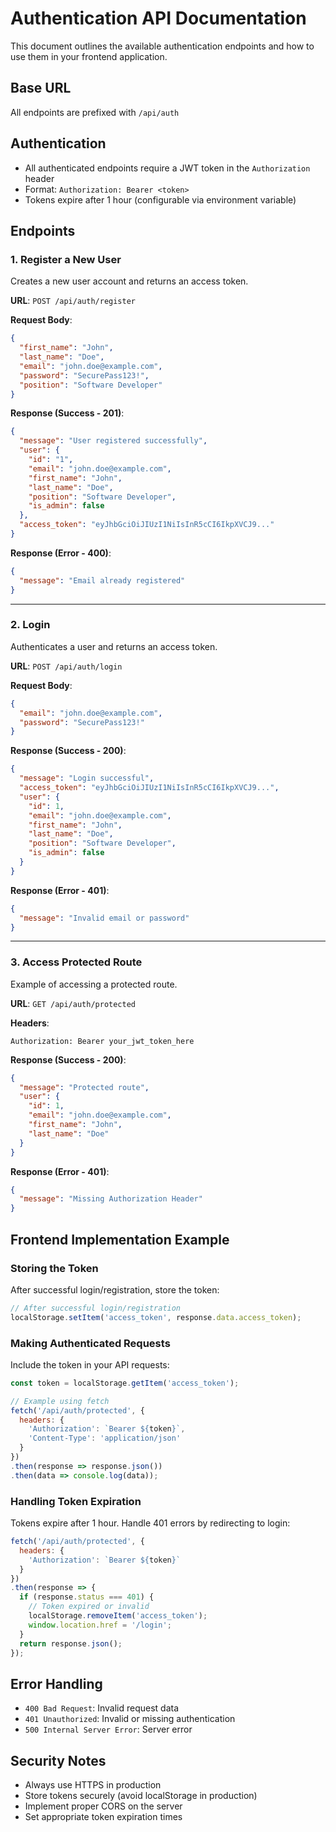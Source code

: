 # Authentication API Documentation

This document outlines the available authentication endpoints and how to use them in your frontend application.

## Base URL
All endpoints are prefixed with `/api/auth`

## Authentication
- All authenticated endpoints require a JWT token in the `Authorization` header
- Format: `Authorization: Bearer <token>`
- Tokens expire after 1 hour (configurable via environment variable)

## Endpoints

### 1. Register a New User
Creates a new user account and returns an access token.

**URL**: `POST /api/auth/register`

**Request Body**:
```json
{
  "first_name": "John",
  "last_name": "Doe",
  "email": "john.doe@example.com",
  "password": "SecurePass123!",
  "position": "Software Developer"
}
```

**Response (Success - 201)**:
```json
{
  "message": "User registered successfully",
  "user": {
    "id": "1",
    "email": "john.doe@example.com",
    "first_name": "John",
    "last_name": "Doe",
    "position": "Software Developer",
    "is_admin": false
  },
  "access_token": "eyJhbGciOiJIUzI1NiIsInR5cCI6IkpXVCJ9..."
}
```

**Response (Error - 400)**:
```json
{
  "message": "Email already registered"
}
```

---

### 2. Login
Authenticates a user and returns an access token.

**URL**: `POST /api/auth/login`

**Request Body**:
```json
{
  "email": "john.doe@example.com",
  "password": "SecurePass123!"
}
```

**Response (Success - 200)**:
```json
{
  "message": "Login successful",
  "access_token": "eyJhbGciOiJIUzI1NiIsInR5cCI6IkpXVCJ9...",
  "user": {
    "id": 1,
    "email": "john.doe@example.com",
    "first_name": "John",
    "last_name": "Doe",
    "position": "Software Developer",
    "is_admin": false
  }
}
```

**Response (Error - 401)**:
```json
{
  "message": "Invalid email or password"
}
```

---

### 3. Access Protected Route
Example of accessing a protected route.

**URL**: `GET /api/auth/protected`

**Headers**:
```
Authorization: Bearer your_jwt_token_here
```

**Response (Success - 200)**:
```json
{
  "message": "Protected route",
  "user": {
    "id": 1,
    "email": "john.doe@example.com",
    "first_name": "John",
    "last_name": "Doe"
  }
}
```

**Response (Error - 401)**:
```json
{
  "message": "Missing Authorization Header"
}
```

## Frontend Implementation Example

### Storing the Token
After successful login/registration, store the token:

```javascript
// After successful login/registration
localStorage.setItem('access_token', response.data.access_token);
```

### Making Authenticated Requests
Include the token in your API requests:

```javascript
const token = localStorage.getItem('access_token');

// Example using fetch
fetch('/api/auth/protected', {
  headers: {
    'Authorization': `Bearer ${token}`,
    'Content-Type': 'application/json'
  }
})
.then(response => response.json())
.then(data => console.log(data));
```

### Handling Token Expiration
Tokens expire after 1 hour. Handle 401 errors by redirecting to login:

```javascript
fetch('/api/auth/protected', {
  headers: {
    'Authorization': `Bearer ${token}`
  }
})
.then(response => {
  if (response.status === 401) {
    // Token expired or invalid
    localStorage.removeItem('access_token');
    window.location.href = '/login';
  }
  return response.json();
});
```

## Error Handling
- `400 Bad Request`: Invalid request data
- `401 Unauthorized`: Invalid or missing authentication
- `500 Internal Server Error`: Server error

## Security Notes
- Always use HTTPS in production
- Store tokens securely (avoid localStorage in production)
- Implement proper CORS on the server
- Set appropriate token expiration times
